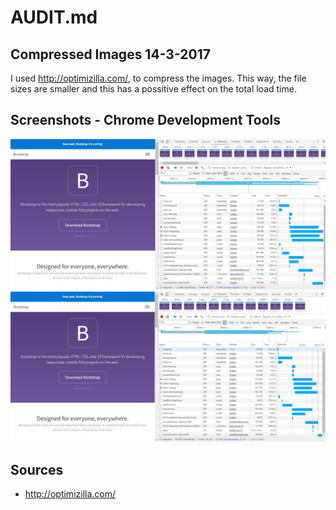 # AUDIT.md

## Compressed Images 14-3-2017
I used http://optimizilla.com/, to compress the images. This way, the file sizes are smaller and this has a possitive effect on the total load time.


## Screenshots - Chrome Development Tools
![Screenshot before images](./screenshots/loadingSpeed-Font.JPG "basic")
![Screenshot after images](./screenshots/loadingSpeed-Images.JPG "basic")


## Sources
- http://optimizilla.com/
